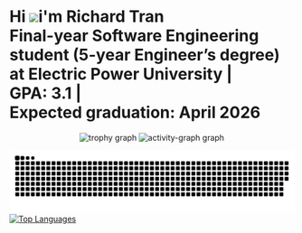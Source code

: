 Hi ![](https://user-images.githubusercontent.com/18350557/176309783-0785949b-9127-417c-8b55-ab5a4333674e.gif)i'm Richard Tran
<br/>
Final-year Software Engineering student (5-year Engineer’s degree) at Electric Power University | <br/> GPA: 3.1 |  <br/> Expected graduation: April 2026
===================================================================================================================================



<div align="center">
  <img src="https://github-profile-trophy.vercel.app?username=ltthuong&theme=dracula&column=-1&row=1&margin-w=8&margin-h=8&no-bg=false&no-frame=false&order=4" height="150" alt="trophy graph"  />
  <img src="https://github-readme-activity-graph.vercel.app/graph?username=ltthuong&radius=16&theme=react&area=true&order=5" height="300" alt="activity-graph graph"  />

</div>
  
![snake gif](https://github.com/ltthuong/ltthuong/blob/main/snake/github-snake.svg)
<a href="https://github.com/trananhtu1" align="left"><img src="https://github-readme-stats.vercel.app/api/top-langs/?username=trananhtu1&langs_count=10&title_color=0891b2&text_color=ffffff&icon_color=0891b2&bg_color=1c1917&hide_border=true&locale=en&custom_title=Top%20%Languages" alt="Top Languages" /></a>



